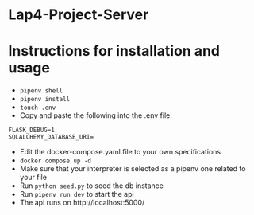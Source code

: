 # Lap4-Project-Server

# Instructions for installation and usage
- `pipenv shell`
- `pipenv install`
- `touch .env`
- Copy and paste the following into the .env file:
```
FLASK_DEBUG=1
SQLALCHEMY_DATABASE_URI=
```
- Edit the docker-compose.yaml file to your own specifications
- `docker compose up -d`
- Make sure that your interpreter is selected as a pipenv one related to your file
- Run `python seed.py` to seed the db instance
- Run `pipenv run dev` to start the api
- The api runs on http://localhost:5000/
